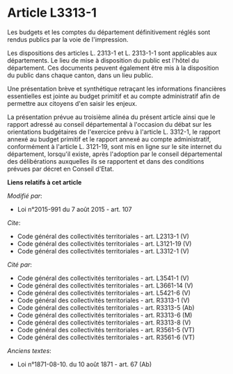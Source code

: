 # Article L3313-1

Les budgets et les comptes du département définitivement réglés sont rendus publics par la voie de l'impression. 

Les dispositions des articles L. 2313-1 et L. 2313-1-1 sont applicables aux départements. Le lieu de mise à disposition du
public est l'hôtel du département. Ces documents peuvent également être mis à la disposition du public dans chaque canton,
dans un lieu public. 

Une présentation brève et synthétique retraçant les informations financières essentielles est jointe au budget primitif et au
compte administratif afin de permettre aux citoyens d'en saisir les enjeux. 

La présentation prévue au troisième alinéa du présent article ainsi que le rapport adressé au conseil départemental à
l'occasion du débat sur les orientations budgétaires de l'exercice prévu à l'article L. 3312-1, le rapport annexé au budget
primitif et le rapport annexé au compte administratif, conformément à l'article L. 3121-19, sont mis en ligne sur le site
internet du département, lorsqu'il existe, après l'adoption par le conseil départemental des délibérations auxquelles ils se
rapportent et dans des conditions prévues par décret en Conseil d'Etat.

**Liens relatifs à cet article**

_Modifié par_:

  - Loi n°2015-991 du 7 août 2015 - art. 107

_Cite_:

  - Code général des collectivités territoriales - art. L2313-1 (V)
  - Code général des collectivités territoriales - art. L3121-19 (V)
  - Code général des collectivités territoriales - art. L3312-1 (V)

_Cité par_:

  - Code général des collectivités territoriales - art. L3541-1 (V)
  - Code général des collectivités territoriales - art. L3661-14 (V)
  - Code général des collectivités territoriales - art. L5421-6 (V)
  - Code général des collectivités territoriales - art. R3313-1 (V)
  - Code général des collectivités territoriales - art. R3313-5 (Ab)
  - Code général des collectivités territoriales - art. R3313-6 (M)
  - Code général des collectivités territoriales - art. R3313-8 (V)
  - Code général des collectivités territoriales - art. R3561-5 (VT)
  - Code général des collectivités territoriales - art. R3561-6 (VT)

_Anciens textes_:

  - Loi n°1871-08-10. du 10 août 1871 - art. 67 (Ab)
